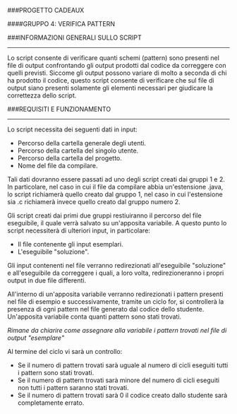 ###PROGETTO CADEAUX

####GRUPPO 4: VERIFICA PATTERN

###INFORMAZIONI GENERALI SULLO SCRIPT
***
Lo script consente di verificare quanti schemi (pattern) sono presenti nel file di output confrontando gli output prodotti dal codice da correggere con quelli previsti.
Siccome gli output possono variare di molto a seconda di chi ha prodotto il codice, questo script consente di verificare che sul file di output siano presenti solamente gli elementi necessari per giudicare la correttezza dello script.

###REQUISITI E FUNZIONAMENTO
***
Lo script necessita dei seguenti dati in input:  

* Percorso della cartella generale degli utenti.
* Percorso della cartella del singolo utente.
* Percorso della cartella del progetto.
* Nome del file da compilare.

Tali dati dovranno essere passati ad uno degli script creati dai gruppi 1 e 2. In particolare, nel caso in cui il file da compilare abbia un'estensione .java, 
lo script richiamerà quello creato dal gruppo 1, nel caso in cui l'estensione sia .c richiamerà invece quello creato dal gruppo numero 2.

Gli script creati dai primi due gruppi restiuiranno il percorso del file eseguibile, il quale verrà salvato su un'apposita variabile. A questo punto 
lo script necessiterà di ulteriori input, in particolare:

* Il file contenente gli input esemplari.
* L'eseguibile "soluzione".

Gli input contenenti nel file verranno redirezionati all'eseguibile "soluzione" e all'eseguibile da correggere i quali, a loro volta, redirezioneranno 
i propri output in due file differenti.

All'interno di un'apposita variabile verranno redirezionati i pattern presenti nel file di esempio e successivamente, tramite un ciclo for, si controllerà
la presenza di ogni pattern nel file generato dal codice dello studente. Un'apposita variabile conta quanti pattern sono stati trovati.

*Rimane da chiarire come assegnare alla variabile i pattern trovati nel file di output "esemplare"*

Al termine del ciclo vi sarà un controllo:

* Se il numero di pattern trovati sarà uguale al numero di cicli eseguiti tutti i pattern sono stati trovati.
* Se il numero di pattern trovati sarà minore del numero di cicli eseguiti non tutti i pattern saranno stati trovati.
* Se il numero di pattern trovati sarà 0 il codice creato dallo studente sarà completamente errato.


